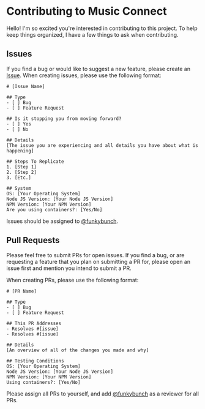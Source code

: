 # Contributing to Music Connect
Hello!  I'm so excited you're interested in contributing to this project.  To help keep things organized, I have a few things to ask when contributing.

## Issues
If you find a bug or would like to suggest a new feature, please create an [Issue](https://github.com/funkybunch/music-connect/issues).
When creating issues, please use the following format:

```
# [Issue Name]

## Type
- [ ] Bug
- [ ] Feature Request

## Is it stopping you from moving forward?
- [ ] Yes
- [ ] No

## Details
[The issue you are experiencing and all details you have about what is happening]

## Steps To Replicate
1. [Step 1]
2. [Step 2]
3. [Etc.]

## System
OS: [Your Operating System]
Node JS Version: [Your Node JS Version]
NPM Version: [Your NPM Version]
Are you using containers?: [Yes/No]
```

Issues should be assigned to [@funkybunch](https://github.com/funkybunch/).

## Pull Requests
Please feel free to submit PRs for open issues.  If you find a bug, or are requesting a feature that you plan on submitting a PR for, please open an issue first and mention you intend to submit a PR.

When creating PRs, please use the following format:

```
# [PR Name]

## Type
- [ ] Bug
- [ ] Feature Request

## This PR Addresses
- Resolves #[issue]
- Resolves #[issue]

## Details
[An overview of all of the changes you made and why]

## Testing Conditions
OS: [Your Operating System]
Node JS Version: [Your Node JS Version]
NPM Version: [Your NPM Version]
Using containers?: [Yes/No]
```

Please assign all PRs to yourself, and add [@funkybunch](https://github.com/funkybunch/) as a reviewer for all PRs.
